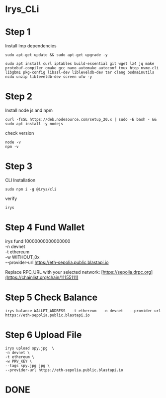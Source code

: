# Irys_CLi

# Step 1
Install Imp dependencies 
```
sudo apt-get update && sudo apt-get upgrade -y
```
```
sudo apt install curl iptables build-essential git wget lz4 jq make protobuf-compiler cmake gcc nano automake autoconf tmux htop nvme-cli libgbm1 pkg-config libssl-dev libleveldb-dev tar clang bsdmainutils ncdu unzip libleveldb-dev screen ufw -y
```

# Step 2
Install node js and npm
```
curl -fsSL https://deb.nodesource.com/setup_20.x | sudo -E bash - && sudo apt install -y nodejs
```

check version
```
node -v
npm -v
```

# Step 3 
CLI Installation 
```
sudo npm i -g @irys/cli
```

verify
```
irys
```


# Step 4 Fund Wallet 
irys fund 10000000000000000 \
-n devnet \
-t ethereum \
-w WITHOUT_0x \
--provider-url https://eth-sepolia.public.blastapi.io

Replace RPC_URL with your selected network: [https://sepolia.drpc.org](https://chainlist.org/chain/11155111)


# Step 5 Check Balance 
```
irys balance WALLET_ADDRESS   -t ethereum   -n devnet   --provider-url https://eth-sepolia.public.blastapi.io
```

# Step 6 Upload File 
```
irys upload spy.jpg  \
-n devnet \
-t ethereum \
-w PRV_KEY \
--tags spy.jpg jpg \
--provider-url https://eth-sepolia.public.blastapi.io
```

# DONE
